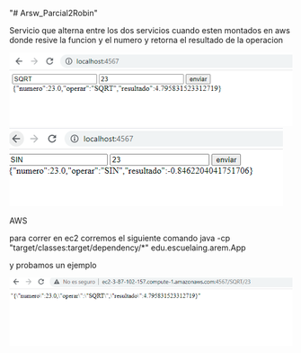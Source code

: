 "# Arsw_Parcial2Robin" 




Servicio que alterna entre los dos servicios cuando esten montados en aws
donde resive la funcion y el numero y retorna el resultado de la operacion


![](IMG/SQRT.PNG)
![](IMG/SIN.PNG)

AWS 

para correr en ec2 corremos el siguiente comando 
java -cp "target/classes:target/dependency/*" edu.escuelaing.arem.App

y probamos un ejemplo

![](IMG/aws.PNG)
